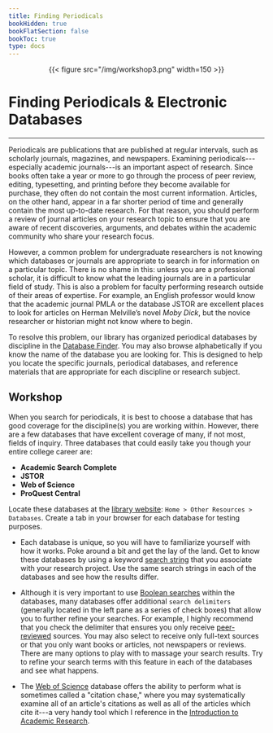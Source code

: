 ```yaml
---
title: Finding Periodicals
bookHidden: true
bookFlatSection: false
bookToc: true
type: docs
---
```


<div style="text-align:center">{{< figure src="/img/workshop3.png" width=150 >}}</div>

# Finding Periodicals & Electronic Databases

---

Periodicals are publications that are published at regular intervals, such as scholarly journals, magazines, and newspapers. Examining periodicals---especially academic journals---is an important aspect of research. Since books often take a year or more to go through the process of peer review, editing, typesetting, and printing before they become available for purchase, they often do not contain the most current information. Articles, on the other hand, appear in a far shorter period of time and generally contain the most up-to-date research. For that reason, you should perform a review of journal articles on your research topic to ensure that you are aware of recent discoveries, arguments, and debates within the academic community who share your research focus.

However, a common problem for undergraduate researchers is not knowing which databases or journals are appropriate to search in for information on a particular topic. There is no shame in this: unless you are a professional scholar, it is difficult to know what the leading journals are in a particular field of study. This is also a problem for faculty performing research outside of their areas of expertise. For example, an English professor would know that the academic journal PMLA or the database JSTOR are excellent places to look for articles on Herman Melville’s novel *Moby Dick*, but the novice researcher or historian might not know where to begin.

To resolve this problem, our library has organized periodical databases by discipline in the [Database Finder](https://researchguides.dartmouth.edu/az.php). You may also browse alphabetically if you know the name of the database you are looking for. This is designed to help you locate the specific journals, periodical databases, and reference materials that are appropriate for each discipline or research subject. 


## Workshop

When you search for periodicals, it is best to choose a database that has good coverage for the discipline(s) you are working within. However, there are a few databases that have excellent coverage of many, if not most, fields of inquiry. Three databases that could easily take you though your entire college career are:

- **Academic Search Complete**
- **JSTOR**
- **Web of Science**
- **ProQuest Central**

Locate these databases at the [library website](https://www.library.dartmouth.edu/): `Home > Other Resources > Databases`. Create a tab in your browser for each database for testing purposes.

- Each database is unique, so you will have to familiarize yourself with how it works. Poke around a bit and get the lay of the land. Get to know these databases by using a keyword [search string](/courses/workshops/search-with-precision/) that you associate with your research project. Use the same search strings in each of the databases and see how the results differ.

- Although it is very important to use [Boolean searches](/courses/workshops/search-with-precision/) within the databases, many databases offer additional `search delimiters` (generally located in the left pane as a series of check boxes) that allow you to further refine your searches. For example, I highly recommend that you check the delimiter that ensures you only receive [peer-reviewed](/resources/open-handbook/chapter-12/#peer-review) sources. You may also select to receive only full-text sources or that you only want books or articles, not newspapers or reviews. There are many options to play with to massage your search results. Try to refine your search terms with this feature in each of the databases and see what happens. 

- The [Web of Science](https://search.library.dartmouth.edu/permalink/01DCL_INST/1sdhg0c/alma991016888559705706) database offers the ability to perform what is sometimes called a "citation chase," where you may systematically examine all of an article's citations as well as all of the articles which cite it---a very handy tool which I reference in the [Introduction to Academic Research](/courses/workshops/academic-research-intro/#step-6-perform-citation-chases-2). 
